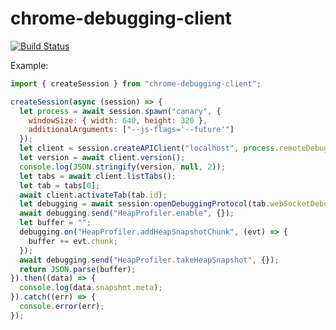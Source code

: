 chrome-debugging-client
=======================
[![Build Status](https://travis-ci.org/krisselden/chrome-debugging-client.svg?branch=master)](https://travis-ci.org/krisselden/chrome-debugging-client)

Example:

```js
import { createSession } from "chrome-debugging-client";

createSession(async (session) => {
  let process = await session.spawn("canary", {
    windowSize: { width: 640, height: 320 },
    additionalArguments: ["--js-flags='--future'"]
  });
  let client = session.createAPIClient("localhost", process.remoteDebuggingPort);
  let version = await client.version();
  console.log(JSON.stringify(version, null, 2));
  let tabs = await client.listTabs();
  let tab = tabs[0];
  await client.activateTab(tab.id);
  let debugging = await session.openDebuggingProtocol(tab.webSocketDebuggerUrl);
  await debugging.send("HeapProfiler.enable", {});
  let buffer = "";
  debugging.on("HeapProfiler.addHeapSnapshotChunk", (evt) => {
    buffer += evt.chunk;
  });
  await debugging.send("HeapProfiler.takeHeapSnapshot", {});
  return JSON.parse(buffer);
}).then((data) => {
  console.log(data.snapshot.meta);
}).catch((err) => {
  console.error(err);
});
```
